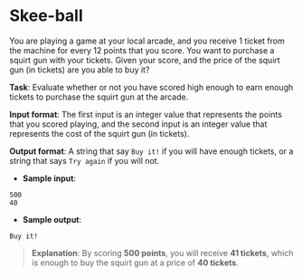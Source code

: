 # Skee-ball

You are playing a game at your local arcade, and you receive 1 ticket from the machine for every 12 points that you score. You want to purchase a squirt gun with your tickets. Given your score, and the price of the squirt gun (in tickets) are you able to buy it? 
 
**Task**: Evaluate whether or not you have scored high enough to earn enough tickets to purchase the squirt gun at the arcade. 
 
**Input format**: The first input is an integer value that represents the points that you scored playing, and the second input is an integer value that represents the cost of the squirt gun (in tickets). 
 
**Output format**: A string that say `Buy it!` if you will have enough tickets, or a string that says `Try again` if you will not. 
 
- **Sample input**:
```
500  
40 
```

- **Sample output**:
```
Buy it!
```

>**Explanation**: By scoring **500 points**, you will receive **41 tickets**, which is enough to buy the squirt gun at a price of **40 tickets**.